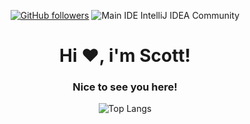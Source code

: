 <div align="center">
  
[![GitHub followers](https://img.shields.io/github/followers/xshequ?logo=github&style=for-the-badge&logoColor=white)](https://github.com/xshequ)
![Main IDE IntelliJ IDEA Community](https://img.shields.io/static/v1?label=Main%20IDE&message=IntelliJ%20IDEA%20Community&color=orange&style=for-the-badge&logo=intellij-idea&logoColor=white)
  
<h1>Hi ❤️, i'm Scott!</h1>
<h3>Nice to see you here!</h3>
  
<div align="center">
  
![Top Langs](https://github-readme-stats.vercel.app/api/top-langs/?username=xshequ&&langs_count=3&bg_color=10,EE3E38,D1193E&text_color=FFFFFF&icon_color=FFFFFF&title_color=FFFFFF&count_private=false)
  
</div>
